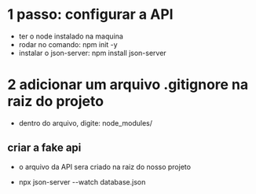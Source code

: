 # 1 passo: configurar a API
* ter o node instalado na maquina
* rodar no comando: npm init -y
* instalar o json-server: npm install json-server

# 2 adicionar um arquivo .gitignore na raiz do projeto
* dentro do arquivo, digite: node_modules/

## criar a fake api
* o arquivo da API sera criado na raiz do nosso projeto

* npx json-server --watch database.json
